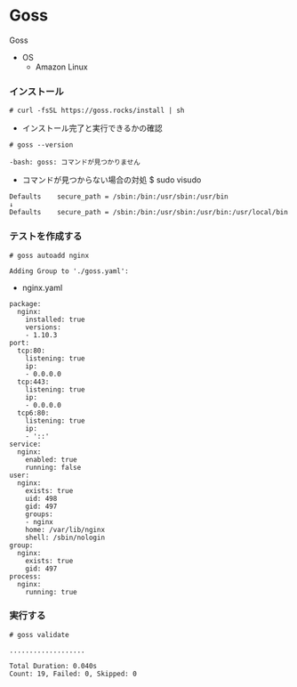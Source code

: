 # Goss
Goss

- OS
  - Amazon Linux

### インストール
`# curl -fsSL https://goss.rocks/install | sh`

- インストール完了と実行できるかの確認

`# goss --version`
```
-bash: goss: コマンドが見つかりません
```

- コマンドが見つからない場合の対処
$ sudo visudo
```
Defaults    secure_path = /sbin:/bin:/usr/sbin:/usr/bin
↓
Defaults    secure_path = /sbin:/bin:/usr/sbin:/usr/bin:/usr/local/bin
```

### テストを作成する
`# goss autoadd nginx`
```
Adding Group to './goss.yaml':
```

- nginx.yaml
```
package:
  nginx:
    installed: true
    versions:
    - 1.10.3
port:
  tcp:80:
    listening: true
    ip:
    - 0.0.0.0
  tcp:443:
    listening: true
    ip:
    - 0.0.0.0
  tcp6:80:
    listening: true
    ip:
    - '::'
service:
  nginx:
    enabled: true
    running: false
user:
  nginx:
    exists: true
    uid: 498
    gid: 497
    groups:
    - nginx
    home: /var/lib/nginx
    shell: /sbin/nologin
group:
  nginx:
    exists: true
    gid: 497
process:
  nginx:
    running: true
```

### 実行する
`# goss validate`
```
...................

Total Duration: 0.040s
Count: 19, Failed: 0, Skipped: 0
```
